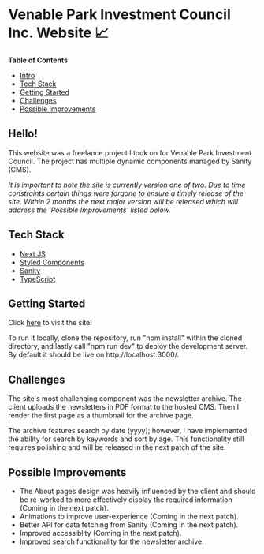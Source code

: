 # Venable Park Investment Council Inc. Website 📈

**Table of Contents**
- [Intro](#Hello!)
- [Tech Stack](#tech-stack)
- [Getting Started](#getting-started)
- [Challenges](#challenges)
- [Possible Improvements](#possible-improvements)

## Hello!
This website was a freelance project I took on for Venable Park Investment Council. The project has multiple dynamic components managed by Sanity (CMS).

_It is important to note the site is currently version one of two. Due to time constraints certain things were forgone to ensure a timely release of the site. Within 2 months the next major version will be released which will address the 'Possible Improvements' listed below._

## Tech Stack
- [Next JS](https://nextjs.org/)
- [Styled Components](https://styled-components.com/)
- [Sanity](https://www.sanity.io/)
- [TypeScript](https://www.typescriptlang.org/)

## Getting Started
Click [here](https://www.venablepark.com/) to visit the site!

To run it locally, clone the repository, run "npm install" within the cloned directory, and lastly call "npm run dev" to deploy the development server. By default it should be live on http://localhost:3000/.

## Challenges
The site's most challenging component was the newsletter archive. The client uploads the newsletters in PDF format to the hosted CMS. Then I render the first page as a thumbnail for the archive page. 

The archive features search by date (yyyy); however, I have implemented the ability for search by keywords and sort by age. This functionality still requires polishing and will be released in the next patch of the site.

## Possible Improvements
- The About pages design was heavily influenced by the client and should be re-worked to more effectively display the required information (Coming in the next patch).
- Animations to improve user-experience (Coming in the next patch).
- Better API for data fetching from Sanity (Coming in the next patch).
- Improved accessiblity (Coming in the next patch).
- Improved search functionality for the newsletter archive. 